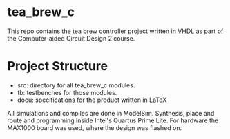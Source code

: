# tea_brew_c
This repo contains the tea brew controller project written in VHDL as part of the Computer-aided Circuit Design 2 course.

# Project Structure
- src: directory for all tea_brew_c modules.
- tb: testbenches for those modules.
- docu: specifications for the product written in LaTeX

All simulations and compiles are done in ModelSim.
Synthesis, place and route and programming inside Intel's Quartus Prime Lite.
For hardware the MAX1000 board was used, where the design was flashed on.
